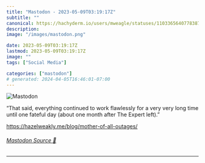 ```yaml
---
title: "Mastodon - 2023-05-09T03:19:17Z"
subtitle: ""
canonical: https://hachyderm.io/users/mweagle/statuses/110336564077838737
description:
image: "/images/mastodon.png"

date: 2023-05-09T03:19:17Z
lastmod: 2023-05-09T03:19:17Z
image: ""
tags: ["Social Media"]

categories: ["mastodon"]
# generated: 2024-04-05T16:46:01-07:00
---
```

![Mastodon](/images/mastodon.png)

<p>“That said, everything continued to work flawlessly for a very very long time until one fateful day (about one month after The Expert left).”</p><p><a href="https://hazelweakly.me/blog/mother-of-all-outages/" target="_blank" rel="nofollow noopener noreferrer" translate="no"><span class="invisible">https://</span><span class="ellipsis">hazelweakly.me/blog/mother-of-</span><span class="invisible">all-outages/</span></a></p>


###### [Mastodon Source 🐘](https://hachyderm.io/@mweagle/110336564077838737)

___
